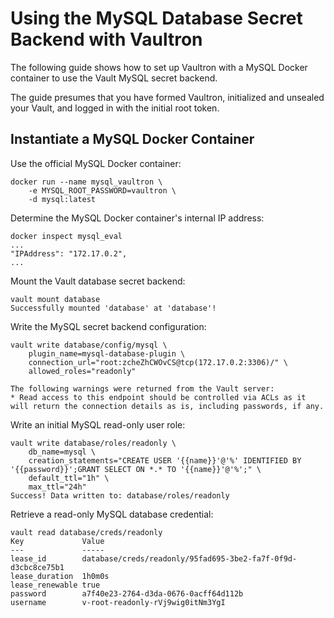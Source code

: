 # Using the MySQL Database Secret Backend with Vaultron

The following guide shows how to set up Vaultron with a MySQL Docker container
to use the Vault MySQL secret backend.

The guide presumes that you have formed Vaultron, initialized and unsealed
your Vault, and logged in with the initial root token.

## Instantiate a MySQL Docker Container

Use the official MySQL Docker container:

```
docker run --name mysql_vaultron \
    -e MYSQL_ROOT_PASSWORD=vaultron \
    -d mysql:latest
```

Determine the MySQL Docker container's internal IP address:

```
docker inspect mysql_eval
...
"IPAddress": "172.17.0.2",
...
```

Mount the Vault database secret backend:

```
vault mount database
Successfully mounted 'database' at 'database'!
```

Write the MySQL secret backend configuration:

```
vault write database/config/mysql \
    plugin_name=mysql-database-plugin \
    connection_url="root:zcheZhCWOvCS@tcp(172.17.0.2:3306)/" \
    allowed_roles="readonly"

The following warnings were returned from the Vault server:
* Read access to this endpoint should be controlled via ACLs as it will return the connection details as is, including passwords, if any.
```

Write an initial MySQL read-only user role:

```
vault write database/roles/readonly \
    db_name=mysql \
    creation_statements="CREATE USER '{{name}}'@'%' IDENTIFIED BY '{{password}}';GRANT SELECT ON *.* TO '{{name}}'@'%';" \
    default_ttl="1h" \
    max_ttl="24h"
Success! Data written to: database/roles/readonly
```

Retrieve a read-only MySQL database credential:

```
vault read database/creds/readonly
Key             Value
---             -----
lease_id        database/creds/readonly/95fad695-3be2-fa7f-0f9d-d3cbc8ce75b1
lease_duration  1h0m0s
lease_renewable true
password        a7f40e23-2764-d3da-0676-0acff64d112b
username        v-root-readonly-rVj9wig0itNm3YgI
```
